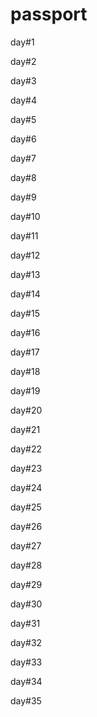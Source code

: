 # passport

day#1

day#2

day#3

day#4

day#5

day#6

day#7

day#8

day#9

day#10

day#11

day#12

day#13

day#14

day#15

day#16

day#17

day#18

day#19

day#20

day#21

day#22

day#23

day#24

day#25

day#26

day#27

day#28

day#29

day#30

day#31

day#32

day#33

day#34

day#35







